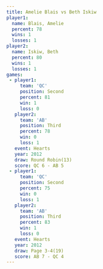 ```yaml
---
title: Amelie Blais vs Beth Iskiw
player1:             
  name: Blais, Amelie
  percent: 78        
  wins: 1            
  losses: 1          
player2:             
  name: Iskiw, Beth  
  percent: 80        
  wins: 1            
  losses: 1          
games:
 - player1:          
     team: 'QC'      
     position: Second
     percent: 81     
     win: 1          
     loss: 0         
   player2:         
     team: 'AB'     
     position: Third
     percent: 78    
     win: 0         
     loss: 1        
   event: Hearts        
   year: 2012           
   draw: Round Robin(13)
   score: QC 6 - AB 5   
 - player1:          
     team: 'QC'      
     position: Second
     percent: 75     
     win: 0          
     loss: 1         
   player2:         
     team: 'AB'     
     position: Third
     percent: 83    
     win: 1         
     loss: 0        
   event: Hearts     
   year: 2012        
   draw: Page 3-4(19)
   score: AB 7 - QC 4
---
```

